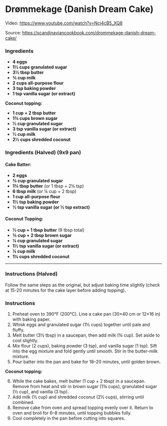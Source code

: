 # Drømmekage (Danish Dream Cake)

Video: https://www.youtube.com/watch?v=Ncj4cB5_XQ8

Source: https://scandinaviancookbook.com/drommekage-danish-dream-cake/

### Ingredients  
- **4 eggs**  
- **1½ cups granulated sugar**  
- **3½ tbsp butter**  
- **¾ cup milk**  
- **2 cups all-purpose flour**  
- **3 tsp baking powder**  
- **1 tsp vanilla sugar (or extract)**  

**Coconut topping:**  
- **1 cup + 2 tbsp butter**  
- **1¾ cups brown sugar**  
- **½ cup granulated sugar**  
- **3 tsp vanilla sugar (or extract)**  
- **½ cup milk**  
- **2½ cups shredded coconut**  

### **Ingredients (Halved)**  (9x9 pan)

#### **Cake Batter:**
- **2 eggs**
- **¾ cup granulated sugar**
- **1¾ tbsp butter** (or 1 tbsp + 2¼ tsp)
- **6 tbsp milk** (or ¼ cup + 2 tbsp)
- **1 cup all-purpose flour**
- **1½ tsp baking powder**
- **½ tsp vanilla sugar (or ½ tsp extract)**

#### **Coconut Topping:**
- **½ cup + 1 tbsp butter** (9 tbsp total)
- **¾ cup + 2 tbsp brown sugar**
- **¼ cup granulated sugar**
- **1½ tsp vanilla sugar (or extract)**
- **¼ cup milk**
- **1¼ cups shredded coconut**

---

### **Instructions (Halved)**
Follow the same steps as the original, but adjust baking time slightly (check at 15-20 minutes for the cake layer before adding topping).

### Instructions  
1. Preheat oven to 390°F (200°C). Line a cake pan (30×40 cm or 12×16 in) with baking paper.  
2. Whisk eggs and granulated sugar (1½ cups) together until pale and fluffy.  
3. Melt butter (3½ tbsp) in a saucepan, then add milk (¾ cup). Set aside to cool slightly.  
4. Mix flour (2 cups), baking powder (3 tsp), and vanilla sugar (1 tsp). Sift into the egg mixture and fold gently until smooth. Stir in the butter-milk mixture.  
5. Pour batter into the pan and bake for 18–20 minutes, until golden brown.  

**Coconut topping:**

6. While the cake bakes, melt butter (1 cup + 2 tbsp) in a saucepan. Remove from heat and stir in brown sugar (1¾ cups), granulated sugar (½ cup), and vanilla (3 tsp).  
7. Add milk (½ cup) and shredded coconut (2½ cups), stirring until combined.  
8. Remove cake from oven and spread topping evenly over it. Return to oven and broil for 6–8 minutes, until topping bubbles fully.
9. Cool completely in the pan before cutting into squares.  
